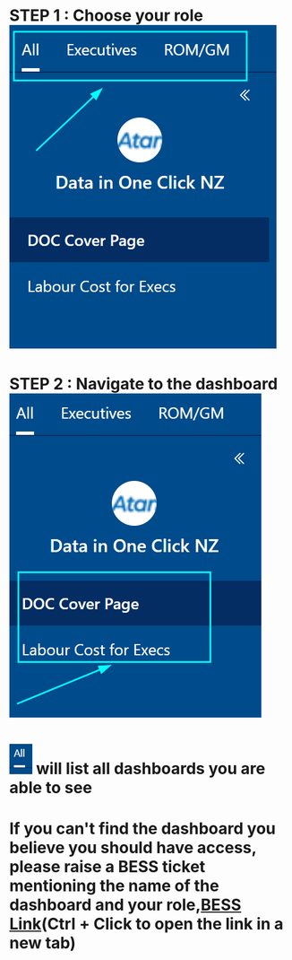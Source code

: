 # STEP 1 : Choose your role ![DOC_audience](DOC_audience.png)

# STEP 2 : Navigate to the dashboard ![DOC_dashboard](DOC_dashboard.png)

# ![DOC_all](DOC_all.png) will list all dashboards you are able to see
# If you can't find the dashboard you believe you should have access, please raise a BESS ticket mentioning the name of the dashboard and your role,[BESS Link](https://bupaaus.service-now.com/bess?id=is_sc_cat_item_default&sys_id=569229511bac791009eecaa9274bcb46)(Ctrl + Click to open the link in a new tab)
